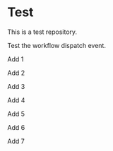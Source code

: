 # Test

This is a test repository.

Test the workflow dispatch event.

Add 1

Add 2

Add 3

Add 4

Add 5

Add 6

Add 7
